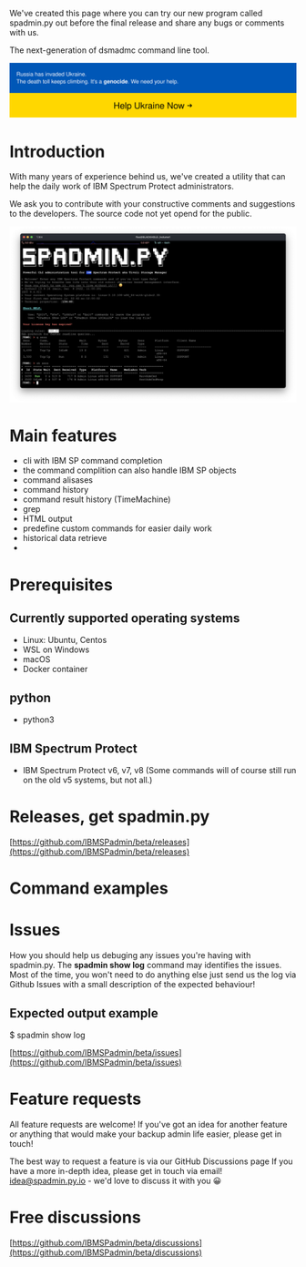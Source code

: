 We've created this page where you can try our new program called spadmin.py out before the final release and share any bugs or comments with us.

The next-generation of dsmadmc command line tool.

[![SWUbanner](https://raw.githubusercontent.com/vshymanskyy/StandWithUkraine/main/banner2-direct.svg)](https://vshymanskyy.github.io/StandWithUkraine/)

# Introduction

With many years of experience behind us, we've created a utility that can help the daily work of IBM Spectrum Protect administrators. 

We ask you to contribute with your constructive comments and suggestions to the developers. The source code not yet opend for the public.

![spadmin.py](images/spadmin_screen_01.png)

# Main features

- cli with IBM SP command completion 
- the command complition can also handle IBM SP objects
- command alisases
- command history
- command result history (TimeMachine)
- grep
- HTML output
- predefine custom commands for easier daily work 
- historical data retrieve
- 

# Prerequisites

## Currently supported operating systems

- Linux: Ubuntu, Centos
- WSL on Windows
- macOS
- Docker container

## python

- python3 

## IBM Spectrum Protect

- IBM Spectrum Protect v6, v7, v8 (Some commands will of course still run on the old v5 systems, but not all.)

# Releases, get spadmin.py

[https://github.com/IBMSPadmin/beta/releases](https://github.com/IBMSPadmin/beta/releases)

# Command examples

# Issues

How you should help us debuging any issues you're having with spadmin.py. The **spadmin show log** command may identifies the issues. Most of the time, you won't need to do anything else just send us the log via Github Issues with a small description of the expected behaviour!

## Expected output example

$ spadmin show log

[https://github.com/IBMSPadmin/beta/issues](https://github.com/IBMSPadmin/beta/issues)

# Feature requests

All feature requests are welcome! If you've got an idea for another feature or anything that would make your backup admin life easier, please get in touch!

The best way to request a feature is via our GitHub Discussions page
If you have a more in-depth idea, please get in touch via email! idea@spadmin.py.io - we'd love to discuss it with you 😀

# Free discussions

[https://github.com/IBMSPadmin/beta/discussions](https://github.com/IBMSPadmin/beta/discussions)
